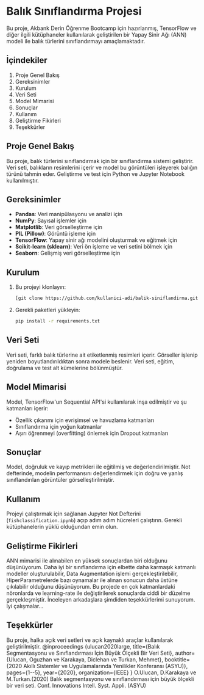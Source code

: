 
# Balık Sınıflandırma Projesi

Bu proje, Akbank Derin Öğrenme Bootcamp için hazırlanmış, TensorFlow ve diğer ilgili kütüphaneler kullanılarak geliştirilen bir Yapay Sinir Ağı (ANN) modeli ile balık türlerini sınıflandırmayı amaçlamaktadır.

## İçindekiler
1. Proje Genel Bakış
2. Gereksinimler
3. Kurulum
4. Veri Seti
5. Model Mimarisi
6. Sonuçlar
7. Kullanım
8. Geliştirme Fikirleri
9. Teşekkürler

## Proje Genel Bakış
Bu proje, balık türlerini sınıflandırmak için bir sınıflandırma sistemi geliştirir. Veri seti, balıkların resimlerini içerir ve model bu görüntüleri işleyerek balığın türünü tahmin eder. Geliştirme ve test için Python ve Jupyter Notebook kullanılmıştır.

## Gereksinimler
- **Pandas**: Veri manipülasyonu ve analizi için
- **NumPy**: Sayısal işlemler için
- **Matplotlib**: Veri görselleştirme için
- **PIL (Pillow)**: Görüntü işleme için
- **TensorFlow**: Yapay sinir ağı modelini oluşturmak ve eğitmek için
- **Scikit-learn (sklearn)**: Veri ön işleme ve veri setini bölmek için
- **Seaborn**: Gelişmiş veri görselleştirme için

## Kurulum
1. Bu projeyi klonlayın:
   ```bash
   [git clone https://github.com/kullanici-adi/balik-siniflandirma.git](https://github.com/doukansurel/Akbank-Derin-Ogrenme-FishClassification.git)
   ```
2. Gerekli paketleri yükleyin:
   ```bash
   pip install -r requirements.txt
   ```

## Veri Seti
Veri seti, farklı balık türlerine ait etiketlenmiş resimleri içerir. Görseller işlenip yeniden boyutlandırıldıktan sonra modele beslenir. Veri seti, eğitim, doğrulama ve test alt kümelerine bölünmüştür.

## Model Mimarisi
Model, TensorFlow'un Sequential API'si kullanılarak inşa edilmiştir ve şu katmanları içerir:
- Özellik çıkarımı için evrişimsel ve havuzlama katmanları
- Sınıflandırma için yoğun katmanlar
- Aşırı öğrenmeyi (overfitting) önlemek için Dropout katmanları

## Sonuçlar
Model, doğruluk ve kayıp metrikleri ile eğitilmiş ve değerlendirilmiştir. Not defterinde, modelin performansını değerlendirmek için doğru ve yanlış sınıflandırılan görüntüler görselleştirilmiştir.

## Kullanım
Projeyi çalıştırmak için sağlanan Jupyter Not Defterini (`fishclassification.ipynb`) açıp adım adım hücreleri çalıştırın. Gerekli kütüphanelerin yüklü olduğundan emin olun.

## Geliştirme Fikirleri
ANN mimarisi ile alınabilen en yüksek sonuçlardan biri olduğunu düşünüyorum. Daha iyi bir sınıflandırma için elbette daha karmaşık katmanlı modeller oluşturulabilir, Data Augmentation işlemi gerçekleştirilebilir, HiperParametrelerde bazı oynamalar ile alınan sonucun daha üstüne çıkılabilir olduğunu düşünüyorum. Bu projede en çok katmanlardaki nöronlarda ve learning-rate ile değiştirilerek sonuçlarda ciddi bir düzelme gerçekleşmiştir. İnceleyen arkadaşlara şimdiden teşekkürlerimi sunuyorum. İyi çalışmalar...

## Teşekkürler
Bu proje, halka açık veri setleri ve açık kaynaklı araçlar kullanılarak geliştirilmiştir.
@inproceedings {ulucan2020large,
title={Balık Segmentasyonu ve Sınıflandırması İçin Büyük Ölçekli Bir Veri Seti},
author={Ulucan, Oguzhan ve Karakaya, Diclehan ve Turkan, Mehmet},
booktitle={2020 Akıllı Sistemler ve Uygulamalarında Yenilikler Konferansı (ASYU)},
pages={1--5},
year={2020},
organization={IEEE}
}
O.Ulucan, D.Karakaya ve M.Turkan.(2020) Balık segmentasyonu ve sınıflandırması için büyük ölçekli bir veri seti.
Conf. Innovations Intell. Syst. Appli. (ASYU)
